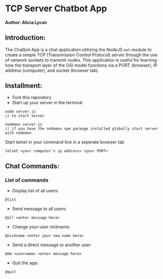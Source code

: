 # TCP Server Chatbot App
#### Author: Alicia Lycan

## Introduction:
The Chatbot App is a chat application utilizing the NodeJS `net` module to create a simple TCP (Transmission Control Protocol) server through the use of network sockets to transmit nodes. This application is useful for learning how the transport layer of the OSI model functions via a PORT (browser), IP address (computer), and socket (browser tab). 

## Installment:
- Fork this repository
- Start up your server in the terminal
```
node server.js
// to start server

nodemon server.js
// if you have the nodemon npm package installed globally start server with nodemon
```
Start telnet in your command line in a seperate browser tab
```
telnet <your computer's ip address> <your PORT>
```
## Chat Commands:
### List of commands
* Display list of all users:
```
@list
```
* Send message to all users: 
```
@all <enter message here>
```
* Change your user nickname:
```
@nickname <enter your new name here>
```
* Send a direct message to another user:
```
@dm <username> <enter message here>
```
* Quit the app:
```
@quit
```
